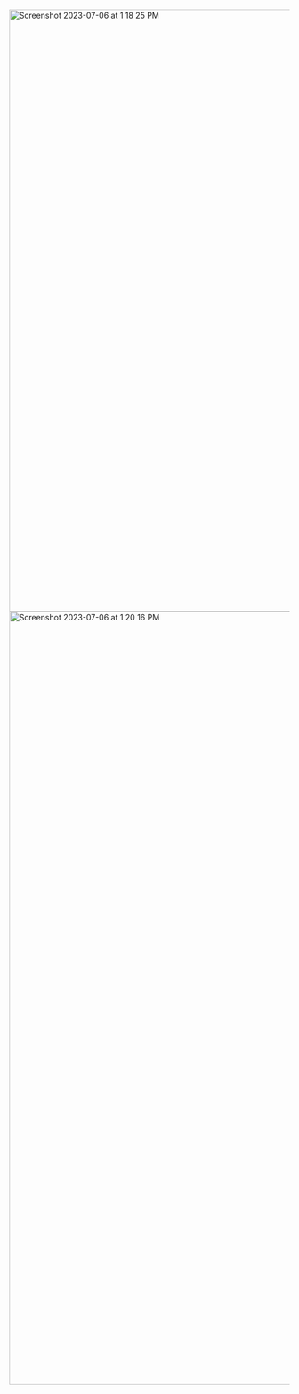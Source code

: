 #

<img width="1082" alt="Screenshot 2023-07-06 at 1 18 25 PM" src="https://github.com/javaHelper/Spring-Messaging-with-JMS/assets/54174687/c0a0d66d-8038-4877-a777-8380eb95986e">


<img width="1390" alt="Screenshot 2023-07-06 at 1 20 16 PM" src="https://github.com/javaHelper/Spring-Messaging-with-JMS/assets/54174687/f9f2021e-2cd1-43c6-8850-b6b5e480c3ca">
